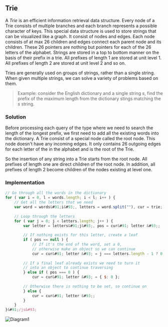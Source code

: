 ## Trie 
A _Trie_ is an efficient information retrieval data structure. Every node of a Trie consists of multiple branches and each branch represents a possible character of keys. This special data structure is used to store strings that can be visualized like a graph. It consist of nodes and edges. Each node consists of at max 26 children and edges connect each parent node and its children. These 26 pointers are nothing but pointers for each of the 26 letters of the alphabet. Strings are stored in a top to bottom manner on the basis of their prefix in a trie. All prefixes of length 1 are stored at unit level 1. All prefixes of length 2 are stored at unit level 2 and so on. 

Tries are generally used on groups of strings, rather than a single string. When given multiple strings, we can solve a variety of problems based on them. 

> Example: consider the English dictionary and a single string _s_, find the prefix of the maximum length from the dictionary stings matching the _s_ string. 

### Solution 
Before processing each query of the type where we need to search the length of the longest prefix, we first need to add all the existing words into the dictionary. A Trie consist of a special node called the root node. This node doesn't have any incoming edges. It only contains 26 outgoing edges for each letter of the in the alphabet and is the root of the Trie. 

So the insertion of any string into a Trie starts from the root node. All prefixes of length one are direct children of the root node. In addition, all prefixes of length 2 become children of the nodes existing at level one. 

### Implementation 
```javascript 
// Go through all the words in the dictionary
for ( var i = 0, l = words.length; i < l; i++ ) {
    // Get all the letters that we need
    var word = words&#91;i&#93;, letters = word.split(""), cur = trie;
 
    // Loop through the letters
    for ( var j = 0; j < letters.length; j++ ) {
        var letter = letters&#91;j&#93;, pos = cur&#91; letter &#93;;
 
        // If nothing exists for this letter, create a leaf
        if ( pos == null ) {
            // If it's the end of the word, set a 0,
            // otherwise make an object so we can continue
            cur = cur&#91; letter &#93; = j === letters.length - 1 ? 0 : {};
         
        // If a final leaf already exists we need to turn it
        // into an object to continue traversing
        } else if ( pos === 0 ) {
            cur = cur&#91; letter &#93; = { $: 0 };
 
        // Otherwise there is nothing to be set, so continue on
        } else {
            cur = cur&#91; letter &#93;;
        }
    }
}&#91;/js&#93;
```

![Diagram1]()